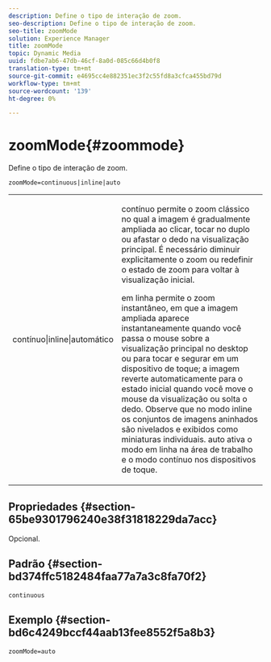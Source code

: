 ```yaml
---
description: Define o tipo de interação de zoom.
seo-description: Define o tipo de interação de zoom.
seo-title: zoomMode
solution: Experience Manager
title: zoomMode
topic: Dynamic Media
uuid: fdbe7ab6-47db-46cf-8a0d-085c66d4b0f8
translation-type: tm+mt
source-git-commit: e4695cc4e882351ec3f2c55fd8a3cfca455bd79d
workflow-type: tm+mt
source-wordcount: '139'
ht-degree: 0%

---
```



# zoomMode{#zoommode}

Define o tipo de interação de zoom.

`zoomMode=continuous|inline|auto`

<table id="table_E314540D347D47699C04EB80D20C0721"> 
 <tbody> 
  <tr> 
   <td colname="col1"> <p> <span class="codeph"> contínuo|inline|automático  </span> </p> </td> 
   <td colname="col2"> <p> <span class="codeph"> contínuo  </span> permite o zoom clássico no qual a imagem é gradualmente ampliada ao clicar, tocar no duplo ou afastar o dedo na visualização principal. É necessário diminuir explicitamente o zoom ou redefinir o estado de zoom para voltar à visualização inicial. </p> <p> <span class="codeph"> em linha  </span> permite o zoom instantâneo, em que a imagem ampliada aparece instantaneamente quando você passa o mouse sobre a visualização principal no desktop ou para tocar e segurar em um dispositivo de toque; a imagem reverte automaticamente para o estado inicial quando você move o mouse da visualização ou solta o dedo. Observe que no modo <span class="codeph"> inline </span> os conjuntos de imagens aninhados são nivelados e exibidos como miniaturas individuais. <span class="codeph"> auto  </span> ativa o modo em linha na área de trabalho e o modo contínuo nos dispositivos de toque. </p> </td> 
  </tr> 
 </tbody> 
</table>

## Propriedades {#section-65be9301796240e38f31818229da7acc}

Opcional.

## Padrão {#section-bd374ffc5182484faa77a7a3c8fa70f2}

`continuous`

## Exemplo {#section-bd6c4249bccf44aab13fee8552f5a8b3}

`zoomMode=auto`
